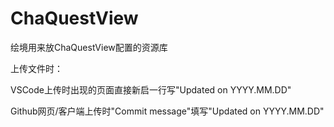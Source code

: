 # ChaQuestView
绘境用来放ChaQuestView配置的资源库

上传文件时：

VSCode上传时出现的页面直接新启一行写"Updated on YYYY.MM.DD"

Github网页/客户端上传时"Commit message"填写"Updated on YYYY.MM.DD"
